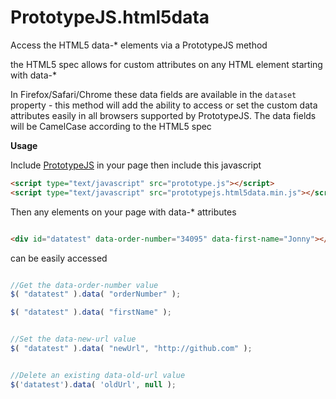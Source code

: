 PrototypeJS.html5data
=====================

Access the HTML5 data-* elements via a PrototypeJS method

the HTML5 spec allows for custom attributes on any HTML element starting with data-*

In Firefox/Safari/Chrome these data fields are available in the `dataset` property - this method will add the ability to access or set the custom data attributes easily in all browsers supported by PrototypeJS. The data fields will be CamelCase according to the HTML5 spec


__Usage__

Include [PrototypeJS](http://prototypejs.org/download) in your page then include this javascript

```html
<script type="text/javascript" src="prototype.js"></script>
<script type="text/javascript" src="prototypejs.html5data.min.js"></script>
```


Then any elements on your page with data-* attributes 

```html

<div id="datatest" data-order-number="34095" data-first-name="Jonny"></div>

```

can be easily accessed

```javascript

//Get the data-order-number value
$( "datatest" ).data( "orderNumber" );

$( "datatest" ).data( "firstName" );


//Set the data-new-url value
$( "datatest" ).data( "newUrl", "http://github.com" );


//Delete an existing data-old-url value
$('datatest').data( 'oldUrl', null );


```